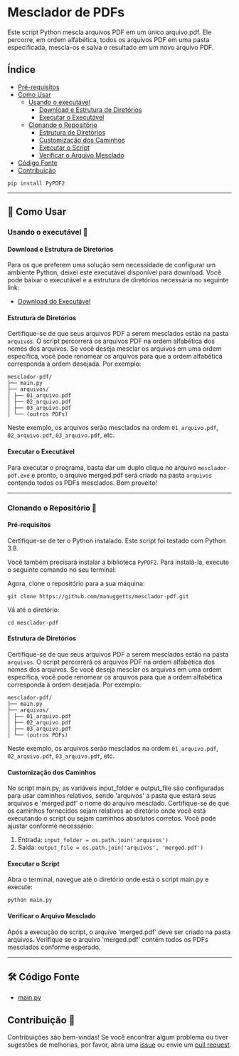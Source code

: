 # Mesclador de PDFs

Este script Python mescla arquivos PDF em um único arquivo.pdf. Ele percorre, em ordem alfabética, todos os arquivos PDF em uma pasta especificada, mescla-os e salva o resultado em um novo arquivo PDF.

## Índice

- [Pré-requisitos](#pré-requisitos)
- [Como Usar](#como-usar)
  - [Usando o executável](#usando-o-executável)
    - [Download e Estrutura de Diretórios](#download-e-estrutura-de-diretórios)
    - [Executar o Executável](#executar-o-executável)
  - [Clonando o Repositório](#clonando-o-repositório)
    - [Estrutura de Diretórios](#estrutura-de-diretórios)
    - [Customização dos Caminhos](#customização-dos-caminhos)
    - [Executar o Script](#executar-o-script)
    - [Verificar o Arquivo Mesclado](#verificar-o-arquivo-mesclado)
- [Código Fonte](#código-fonte)
- [Contribuição](#contribuição)

```
pip install PyPDF2
```

---

## 🚀 Como Usar

### Usando o executável 👾

#### Download e Estrutura de Diretórios

Para os que preferem uma solução sem necessidade de configurar um ambiente Python, deixei este executável disponível para download. Você pode baixar o executável e a estrutura de diretórios necessária no seguinte link:

- [Download do Executável](LINK)

#### Estrutura de Diretórios

Certifique-se de que seus arquivos PDF a serem mesclados estão na pasta `arquivos`. O script percorrerá os arquivos PDF na ordem alfabética dos nomes dos arquivos. Se você deseja mesclar os arquivos em uma ordem específica, você pode renomear os arquivos para que a ordem alfabética corresponda à ordem desejada. Por exemplo:

```
mesclador-pdf/
├── main.py
├── arquivos/
│ ├── 01_arquivo.pdf
│ ├── 02_arquivo.pdf
│ ├── 03_arquivo.pdf
│ └── (outros PDFs)
```

Neste exemplo, os arquivos serão mesclados na ordem `01_arquivo.pdf`, `02_arquivo.pdf`, `03_arquivo.pdf`, etc.

#### Executar o Executável

Para executar o programa, basta dar um duplo clique no arquivo `mesclador-pdf.exe` e pronto, o arquivo merged.pdf será criado na pasta `arquivos` contendo todos os PDFs mesclados. Bom proveito!

---

### Clonando o Repositório 🤖

#### Pré-requisitos

Certifique-se de ter o Python instalado. Este script foi testado com Python 3.8.

Você também precisará instalar a biblioteca `PyPDF2`. Para instalá-la, execute o seguinte comando no seu terminal:

Agora, clone o repositório para a sua máquina:

```
git clone https://github.com/manuggetts/mesclador-pdf.git
```
Vá até o diretório:
```
cd mesclador-pdf
```

#### Estrutura de Diretórios

Certifique-se de que seus arquivos PDF a serem mesclados estão na pasta `arquivos`. O script percorrerá os arquivos PDF na ordem alfabética dos nomes dos arquivos. Se você deseja mesclar os arquivos em uma ordem específica, você pode renomear os arquivos para que a ordem alfabética corresponda à ordem desejada. Por exemplo:

```
mesclador-pdf/
├── main.py
├── arquivos/
│ ├── 01_arquivo.pdf
│ ├── 02_arquivo.pdf
│ ├── 03_arquivo.pdf
│ └── (outros PDFs)
```

Neste exemplo, os arquivos serão mesclados na ordem `01_arquivo.pdf`, `02_arquivo.pdf`, `03_arquivo.pdf`, etc.

#### Customização dos Caminhos

No script main.py, as variáveis input_folder e output_file são configuradas para usar caminhos relativos, sendo 'arquivos' a pasta que estará seus arquivos e 'merged.pdf' o nome do arquivo mesclado.
Certifique-se de que os caminhos fornecidos sejam relativos ao diretório onde você está executando o script ou sejam caminhos absolutos corretos.
Você pode ajustar conforme necessário:

1. Entrada: `input_folder = os.path.join('arquivos')`
2. Saída: `output_file = os.path.join('arquivos', 'merged.pdf')`

#### Executar o Script

Abra o terminal, navegue até o diretório onde está o script main.py e execute:
```
python main.py
```

#### Verificar o Arquivo Mesclado

Após a execução do script, o arquivo 'merged.pdf' deve ser criado na pasta arquivos. Verifique se o arquivo 'merged.pdf' contém todos os PDFs mesclados conforme esperado.

---

## 🛠️ Código Fonte

- [main.py](https://github.com/manuggetts/mesclador-pdf/blob/main/main.py)

## Contribuição 🤝
Contribuições são bem-vindas! Se você encontrar algum problema ou tiver sugestões de melhorias, por favor, abra uma [issue](https://github.com/manuggetts/mesclador-pdf/issues) ou envie um [pull request](https://github.com/manuggetts/mesclador-pdf/pulls).
